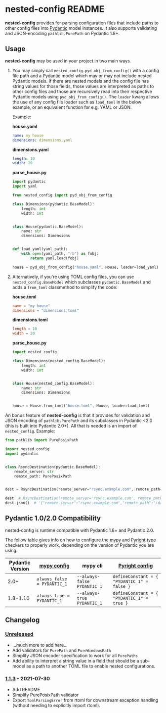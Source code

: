 # nested-config README

**nested-config** provides for parsing configuration files that include paths to other
config files into [Pydantic](https://github.com/samuelcolvin/pydantic/) model instances.
It also supports validating and JSON-encoding `pathlib.PurePath` on Pydantic 1.8+.

## Usage

**nested-config** may be used in your project in two main ways.

1. You may simply call `nested_config.pyd_obj_from_config()` with a config file path and a
   Pydantic model which may or may not include nested Pydantic models. If there are nested
   models and the config file has string values for those fields, those values are
   interpreted as paths to other config files and those are recursively read into their
   respective Pydantic models using `pyd_obj_from_config()`. The `loader` kwarg allows the
   use of any config file loader such as `load_toml` in the below example, or an
   equivalent function for e.g. YAML or JSON.

   Example:

   **house.yaml**

   ```yaml
   name: my house
   dimensions: dimensions.yaml
   ```

   **dimensions.yaml**

   ```yaml
   length: 10
   width: 20
   ```

   **parse_house.py**

   ```python
   import pydantic
   import yaml

   from nested_config import pyd_obj_from_config

   class Dimensions(pydantic.BaseModel):
       length: int
       width: int


   class House(pydantic.BaseModel):
       name: str
       dimensions: Dimensions


   def load_yaml(yaml_path):
       with open(yaml_path, "rb") as fobj:
           return yaml.load(fobj)

   house = pyd_obj_from_config("house.yaml", House, loader=load_yaml)
   ```

2. Alternatively, if you're using TOML config files, you can use `nested_config.BaseModel`
   which subclasses `pydantic.BaseModel` and adds a `from_toml` classmethod to simplify
   the code:

   **house.toml**

   ```toml
   name = "my house"
   dimensions = "dimensions.toml"
   ```

   **dimensions.toml**

   ```toml
   length = 10
   width = 20
   ```

   **parse_house.py**

   ```python
   import nested_config

   class Dimensions(nested_config.BaseModel):
       length: int
       width: int


   class House(nested_config.BaseModel):
       name: str
       dimensions: Dimensions


   house = House.from_toml("house.toml", House, loader=load_toml)
   ```

An bonus feature of **nested-config** is that it provides for validation and JSON encoding
of `pathlib.PurePath` and its subclasses in Pydantic <2.0 (this is built into Pydantic
2.0+). All that is needed is an import of `nested_config`. Example:

```python
from pathlib import PurePosixPath

import nested_config
import pydantic


class RsyncDestination(pydantic.BaseModel):
    remote_server: str
    remote_path: PurePosixPath


dest = RsyncDestination(remote_server="rsync.example.com", remote_path="/data/incoming")

dest  # RsyncDestination(remote_server='rsync.example.com', remote_path=PurePosixPath('/data/incoming'))
dest.json()  # '{"remote_server":"rsync.example.com","remote_path":"/data/incoming"}'

```

## Pydantic 1.0/2.0 Compatibility

nested-config is runtime compatible with Pydantic 1.8+ and Pydantic 2.0.

The follow table gives info on how to configure the [mypy](https://www.mypy-lang.org/) and
[Pyright](https://microsoft.github.io/pyright) type checkers to properly work, depending
on the version of Pydantic you are using.

| Pydantic Version | [mypy config][1]            | mypy cli                    | [Pyright config][2]                         |
|------------------|-----------------------------|-----------------------------|---------------------------------------------|
| 2.0+             | `always_false = PYDANTIC_1` | `--always-false PYDANTIC_1` | `defineConstant = { "PYDANTIC_1" = false }` |
| 1.8-1.10         | `always_true = PYDANTIC_1`  | `--always-true PYDANTIC_1`  | `defineConstant = { "PYDANTIC_1" = true }`  |

[1]: https://mypy.readthedocs.io/en/latest/config_file.html
[2]: https://microsoft.github.io/pyright/#/configuration

## Changelog

### [Unreleased]

- ...much more to add here...
- Add validators for `PurePath` and `PureWindowsPath`
- Simplify JSON encoder specification to work for all `PurePaths`
- Add ability to interpret a string value in a field that should be a sub-model as a path
  to another TOML file to enable nested configurations.

### [1.1.3] - 2021-07-30

- Add README
- Simplify PurePosixPath validator
- Export `TomlParsingError` from rtoml for downstream exception handling (without needing to explicitly
  import rtoml).

[Unreleased]: https://gitlab.com/osu-nrsg/nested-config/-/compare/v1.1.3...master
[1.1.3]: https://gitlab.com/osu-nrsg/nested-config/-/tags/v1.1.3

